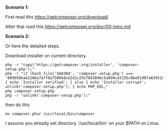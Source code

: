 **Scenario 1:**

First read this https://getcomposer.org/download/

After that read this https://getcomposer.org/doc/00-intro.md

**Scenario 2:**

Or here the detailed steps.

Download installer on current directory.

```
php -r "copy('https://getcomposer.org/installer', 'composer-setup.php');"
php -r "if (hash_file('SHA384', 'composer-setup.php') === '669656bab3166a7aff8a7506b8cb2d1c292f042046c5a994c43155c0be6190fa0355160742ab2e1c88d40d5be660b410') { echo 'Installer verified'; } else { echo 'Installer corrupt'; unlink('composer-setup.php'); } echo PHP_EOL;"
php composer-setup.php
php -r "unlink('composer-setup.php');"
```

then do this

```
mv composer.phar /usr/local/bin/composer
```

I assume you already set directory `/usr/local/bin' on your $PATH on Linux.
